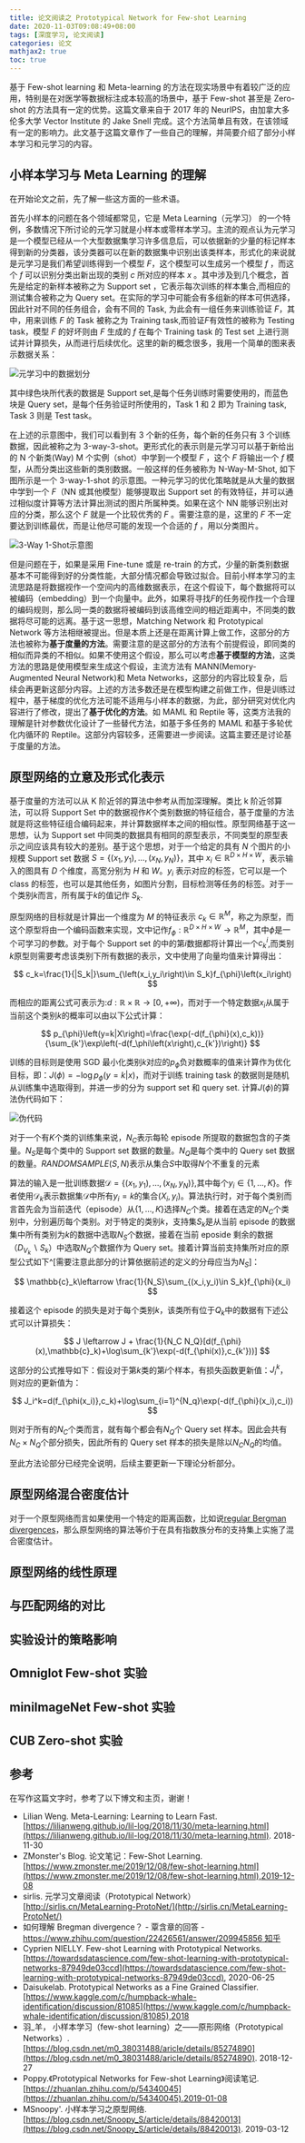 ```yaml
---
title: 论文阅读之 Prototypical Network for Few-shot Learning
date: 2020-11-03T09:08:49+08:00
tags: [深度学习, 论文阅读]
categories: 论文
mathjax2: true
toc: true
---
```


基于 Few-shot learning 和 Meta-learning 的方法在现实场景中有着较广泛的应用，特别是在对医学等数据标注成本较高的场景中，基于 Few-shot 甚至是 Zero-shot 的方法具有一定的优势。这篇文章来自于 2017 年的 NeurIPS，由加拿大多伦多大学 Vector Institute 的 Jake Snell 完成。这个方法简单且有效，在该领域有一定的影响力。此文基于这篇文章作了一些自己的理解，并简要介绍了部分小样本学习和元学习的内容。

<!-- more -->

## 小样本学习与 Meta Learning 的理解

在开始论文之前，先了解一些这方面的一些术语。

首先小样本的问题在各个领域都常见，它是 Meta Learning（元学习） 的一个特例，多数情况下所讨论的元学习就是小样本或零样本学习。主流的观点认为元学习是一个模型已经从一个大型数据集学习许多信息后，可以依据新的少量的标记样本得到新的分类器，该分类器可以在新的数据集中识别出该类样本，形式化的来说就是元学习是我们希望训练得到一个模型 $F$，这个模型可以生成另一个模型 $f$ ，而这个 $f$ 可以识别分类出新出现的类别 $c$ 所对应的样本 $x$ 。其中涉及到几个概念，首先是给定的新样本被称之为 Support set ，它表示每次训练的样本集合,而相应的测试集合被称之为 Query set。在实际的学习中可能会有多组新的样本可供选择，因此针对不同的任务组合，会有不同的 Task, 为此会有一组任务来训练验证 $F$，其中，用来训练 $F$ 的 Task 被称之为 Training task,而验证$F$有效性的被称为 Testing task，模型 $F$ 的好坏则由 $F$ 生成的 $f$ 在每个 Training task 的 Test set 上进行测试并计算损失，从而进行后续优化。这里的新的概念很多，我用一个简单的图来表示数据关系：

![元学习中的数据划分](https://i.loli.net/2020/11/03/MRYTuZhmyH7b9ix.png)

其中绿色块所代表的数据是 Support set,是每个任务训练时需要使用的，而蓝色块是 Query set，是每个任务验证时所使用的，Task 1 和 2 即为 Training task, Task 3 则是 Test task。

在上述的示意图中，我们可以看到有 3 个新的任务，每个新的任务只有 3 个训练数据，因此被称之为 3-way-3-shot。更形式化的表示则是元学习可以基于新给出的 N 个新类(Way) M 个实例（shot）中学到一个模型 $F$ ，这个 $F$ 将输出一个 $f$ 模型，从而分类出这些新的类别数据。一般这样的任务被称为 N-Way-M-Shot, 如下图所示是一个 3-way-1-shot 的示意图。一种元学习的优化策略就是从大量的数据中学到一个 $F$（NN 或其他模型）能够提取出 Support set 的有效特征，并可以通过相似度计算等方法计算出测试的图片所属种类。如果在这个 NN 能够识别出对应的分类，那么这个 $F$ 就是一个比较优秀的 $F$ 。需要注意的是，这里的 $F$ 不一定要达到训练最优，而是让他尽可能的发现一个合适的 $f$ ，用以分类图片。

![3-Way 1-Shot示意图](https://i.loli.net/2020/11/03/I6YEe3lVbNGzu2i.png)

但是问题在于，如果是采用 Fine-tune 或是 re-train 的方式，少量的新类别数据基本不可能得到好的分类性能，大部分情况都会导致过拟合。目前小样本学习的主流思路是将数据视作一个空间内的高维数据表示，在这个假设下，每个数据将可以被编码（embedding）到一个向量中。此外，如果将寻找$F$的任务视作找一个合理的编码规则，那么同一类的数据将被编码到该高维空间的相近距离中，不同类的数据将尽可能的远离。基于这一思想，Matching Network 和 Prototypical Network 等方法相继被提出。但是本质上还是在距离计算上做工作，这部分的方法也被称为**基于度量的方法**。需要注意的是这部分的方法有个前提假设，即同类的相似而异类的不相似。如果不使用这个假设，那么可以考虑**基于模型的方法**，这类方法的思路是使用模型来生成这个假设，主流方法有 MANN(Memory-Augmented Neural Network)和 Meta Networks，这部分的内容比较复杂，后续会再更新这部分内容。上述的方法多数还是在模型构建之前做工作，但是训练过程中，基于梯度的优化方法可能不适用与小样本的数据，为此，部分研究对优化内容进行了修改，提出了**基于优化的方法**。如 MAML 和 Reptile 等，这类方法我的理解是针对参数优化设计了一些替代方法，如基于多任务的 MAML 和基于多轮优化内循环的 Reptile。这部分内容较多，还需要进一步阅读。这篇主要还是讨论基于度量的方法。

## 原型网络的立意及形式化表示

基于度量的方法可以从 K 阶近邻的算法中参考从而加深理解。类比 k 阶近邻算法，可以将 Support Set 中的数据视作$K$个类别数据的特征组合，基于度量的方法就是将这些特征组合编码起来，并计算数据样本之间的相似性。原型网络基于这一思想，认为 Support set 中同类的数据具有相同的原型表示，不同类型的原型表示之间应该具有较大的差别。基于这个思想，对于一个给定的具有 $N$ 个图片的小规模 Support set 数据 $S=\{\left(x_1,y_1\right),...,\left(x_N,y_N\right)\}$，其中 $x_i\in\mathbb{R}^{D\times H\times W}$，表示输入的图具有 $D$ 个维度，高宽分别为 $H$ 和 $W$。$y_i$ 表示对应的标签，它可以是一个 class 的标签，也可以是其他任务，如图片分割，目标检测等任务的标签。对于一个类别$k$而言，所有属于$k$的值记作 $S_k$.

原型网络的目标就是计算出一个维度为 $M$ 的特征表示 $c_k\in\mathbb{R}^{M}$，称之为原型，而这个原型将由一个编码函数来实现，文中记作$f_{\phi}: \mathbb{R}^{D\times H \times W} \to \mathbb{R}^{M}$，其中$\phi$是一个可学习的参数。对于每个 Support set 的中的第$i$数据都将计算出一个$c_k^i$,而类别$k$原型则需要考虑该类别下所有数据的表示，文中使用了向量均值来计算得出：

$$
c_k=\frac{1}{|S_k|}\sum_{\left(x_i,y_i\right)\in S_k}f_{\phi}\left(x_i\right)
$$

而相应的距离公式可表示为:$d:\mathbb{R}\times\mathbb{R}\to[0,+\infty)$，而对于一个特定数据$x_i$从属于当前这个类别$k$的概率可以由以下公式计算：

$$
p_{\phi}\left(y=k|X\right)=\frac{\exp(-d(f_{\phi}(x),c_k))}{\sum_{k'}\exp\left(-d(f_\phi\left(x\right),c_{k'})\right)}
$$

训练的目标则是使用 SGD 最小化类别$k$对应的$p_{\phi}$负对数概率的值来计算作为优化目标，即：$J\left(\phi\right)=-\log p_{\phi}\left(y=k|x\right)$，而对于训练 training task 的数据则是随机从训练集中选取得到，并进一步的分为 support set 和 query set. 计算$J\left(\phi\right)$的算法伪代码如下：

![伪代码](https://i.loli.net/2020/11/03/drpsXJFnq4RGevT.png)

对于一个有$K$个类的训练集来说，$N_C$表示每轮 episode 所提取的数据包含的子类量。$N_S$是每个类中的 Support set 数据的数量。$N_Q$是每个类中的 Query set 数据的数量。$RANDOMSAMPLE(S,N)$表示从集合$S$中取得$N$个不重复的元素

算法的输入是一批训练数据$\mathcal{D}=\{(x_1,y_1),...,(x_N,y_N)\}$,其中每个$y_i\in\{1,...,K\}$。作者使用$\mathcal{D}_k$表示数据集$\mathcal{D}$中所有$y_i=k$的集合$\left(X_i,y_i\right)$。算法执行时，对于每个类别而言首先会为当前迭代（episode）从$\{1,...,K\}$选择$N_C$个类。接着在选定的$N_C$个类别中，分别遍历每个类别。对于特定的类别$k$，支持集$S_k$是从当前 episode 的数据集中所有类别为$k$的数据中选取$N_S$个数据，接着在当前 eposide 剩余的数据（$D_{V_k}\backslash S_k$）中选取$N_Q$个数据作为 Query set。接着计算当前支持集所对应的原型公式如下^[需要注意此部分的计算依据前述的定义的分母应当为$N_S$]：

$$
\mathbb{c}_k\leftarrow \frac{1}{N_S}\sum_{(x_i,y_i)\in S_k}f_{\phi}(x_i)
$$

接着这个 episode 的损失是对于每个类别$k$，该类所有位于$Q_k$中的数据有下述公式可以计算损失：

$$
J \leftarrow J + \frac{1}{N_C N_Q}[d(f_{\phi}(x),\mathbb{c}_k)+\log\sum_{k'}\exp(-d(f_{\phi(x)},c_{k'}))]
$$

这部分的公式推导如下：假设对于第$k$类的第$i$个样本，有损失函数更新值：$J_i^k$，则对应的更新值为：

$$
J_i^k=d(f_{\phi(x_i)},c_k)+\log\sum_{i=1}^{N_q}\exp(-d(f_{\phi}(x_i),c_i))
$$

则对于所有的$N_C$个类而言，就有每个都会有$N_Q$个 Query set 样本。因此会共有$N_C\times N_Q$个部分损失，因此所有的 Query set 样本的损失是除以$N_CN_Q$的均值。

至此方法论部分已经完全说明，后续主要更新一下理论分析部分。

## 原型网络混合密度估计

对于一个原型网络而言如果使用一个特定的距离函数，比如说[regular Bergman divergences](https://www.zhihu.com/question/22426561/answer/209945856)，那么原型网络的算法等价于在具有指数族分布的支持集上实施了混合密度估计。

## 原型网络的线性原理

## 与匹配网络的对比

## 实验设计的策略影响

## Omniglot Few-shot 实验

## miniImageNet Few-shot 实验

## CUB Zero-shot 实验

## 参考

在写作这篇文字时，参考了以下博文和主页，谢谢！

- Lilian Weng. Meta-Learning: Learning to Learn Fast. [https://lilianweng.github.io/lil-log/2018/11/30/meta-learning.html](https://lilianweng.github.io/lil-log/2018/11/30/meta-learning.html). 2018-11-30
- ZMonster's Blog. 论文笔记：Few-Shot Learning.[https://www.zmonster.me/2019/12/08/few-shot-learning.html](https://www.zmonster.me/2019/12/08/few-shot-learning.html),2019-12-08
- sirlis. 元学习文章阅读（Prototypical Network）[http://sirlis.cn/MetaLearning-ProtoNet/](http://sirlis.cn/MetaLearning-ProtoNet/)
- 如何理解 Bregman divergence？ - 覃含章的回答 - [https://www.zhihu.com/question/22426561/answer/209945856 知乎](https://www.zhihu.com/question/22426561/answer/209945856)
- Cyprien NIELLY. Few-shot Learning with Prototypical Networks. [https://towardsdatascience.com/few-shot-learning-with-prototypical-networks-87949de03ccd](https://towardsdatascience.com/few-shot-learning-with-prototypical-networks-87949de03ccd), 2020-06-25
- Daisukelab. Prototypical Networks as a Fine Grained Classifier.[https://www.kaggle.com/c/humpback-whale-identification/discussion/81085](https://www.kaggle.com/c/humpback-whale-identification/discussion/81085),2018
- 羽\_羊， 小样本学习（few-shot learning）之——原形网络（Prototypical Networks）. [https://blog.csdn.net/m0_38031488/aricle/details/85274890](https://blog.csdn.net/m0_38031488/aricle/details/85274890). 2018-12-27
- Poppy.《Prototypical Networks for Few-shot Learning》阅读笔记.[https://zhuanlan.zhihu.com/p/54340045](https://zhuanlan.zhihu.com/p/54340045).2019-01-08
- MSnoopy'. 小样本学习之原型网络. [https://blog.csdn.net/Snoopy_S/article/details/88420013](https://blog.csdn.net/Snoopy_S/article/details/88420013). 2019-03-12
